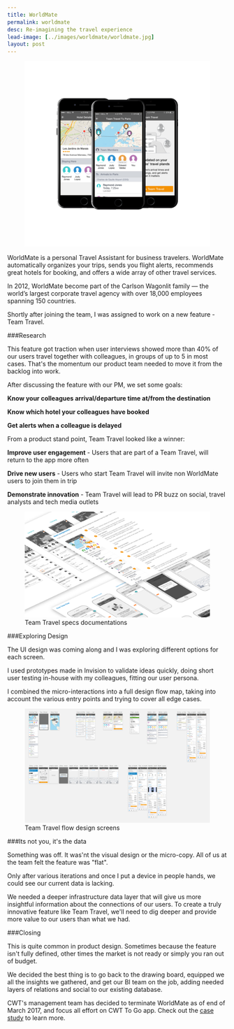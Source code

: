 ```yaml
---
title: WorldMate
permalink: worldmate
desc: Re-imagining the travel experience
lead-image: [../images/worldmate/worldmate.jpg]
layout: post
---
```

<div class="images">
	<figure><img src="/images/worldmate/app-mocks.png" alt="worldmate"></figure>
</div>

WorldMate is a personal Travel Assistant for business travelers.
WorldMate automatically organizes your trips, sends you flight alerts,
recommends great hotels for booking, and offers a wide array of other travel services.

In 2012, WorldMate become part of the Carlson Wagonlit family — 
the world’s largest corporate travel agency with over 18,000 employees spanning 150 countries.

Shortly after joining the team, I was assigned to work on a new feature - Team Travel.

###Research

This feature got traction when user interviews showed more than 40% of our users
travel together with colleagues, in groups of up to 5 in most cases.
That's the momentum our product team needed to move it from the backlog into work.

After discussing the feature with our PM, we set some goals: 

**Know your colleagues arrival/departure time at/from the destination**

**Know which hotel your colleagues have booked**

**Get alerts when a colleague is delayed**

From a product stand point, Team Travel looked like a winner:

**Improve user engagement** - Users that are part of a Team Travel,
will return to the app more often

**Drive new users** - Users who start Team Travel will invite non WorldMate users
to join them in trip

**Demonstrate innovation** - Team Travel will lead to PR buzz on social,
travel analysts and tech media outlets

<div class="images">
	<figure>
		<img src="/images/worldmate/wireframes.jpg" alt="Team Travel specs">
		<figcaption class="caption">Team Travel specs documentations</figcaption>
	</figure>
</div>

###Exploring Design

The UI design was coming along and I was exploring different options
for each screen.

I used prototypes made in Invision to validate ideas quickly,
doing short user testing in-house with my colleagues, fitting our user persona.

I combined the micro-interactions into a full design flow map,
taking into account the various entry points and trying to cover all edge cases. 

<div class="images">
	<figure>
		<img src="/images/worldmate/design.jpg" alt="Flight booking screen design">
		<figcaption class="caption">Team Travel flow design screens</figcaption>
	</figure>
</div>

###Its not you, it's the data

Something was off. It was'nt the visual design or the micro-copy.
All of us at the team felt the feature was "flat".

Only after various iterations and once I put a device in people hands,
we could see our current data is lacking.

We needed a deeper infrastructure data layer that will give us more
insightful information about the connections of our users. To create a truly
innovative feature like Team Travel, we'll need to dig deeper and provide more value
to our users than what we had.

###Closing

This is quite common in product design. Sometimes because the feature isn't fully defined,
other times the market is not ready or simply you ran out of budget.

We decided the best thing is to go back to the drawing board, equipped we all the insights
we gathered, and get our BI team on the job, adding needed layers of relations and
social to our existing database.

CWT's management team has decided to terminate WorldMate as of end of March 2017,
and focus all effort on CWT To Go app.
Check out the <a href="/cwt-to-go">case study</a> to learn more.